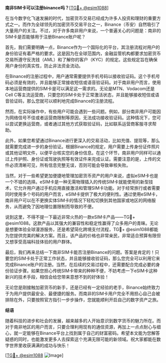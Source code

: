 **南非SIM卡可以注册binance吗？**[[TG💪+ @esim1088](https://t.me/s/esim1088)]

在当今数字化飞速发展的时代，加密货币交易已经成为许多人投资和理财的重要方式之一。而作为全球领先的加密货币交易平台之一，Binance（币安）自然吸引了大量用户的关注。不过，对于许多南非用户来说，一个普遍关心的问题是：南非的SIM卡是否能够用于注册Binance账户呢？

首先，我们需要明确一点，Binance作为一个国际化的平台，其注册流程对用户的身份验证有着严格的要求。这是因为在全球范围内，金融监管机构都要求加密货币交易所遵守反洗钱（AML）和了解你的客户（KYC）的规定。这些规定旨在确保用户身份的真实性，防止非法资金流动。

在Binance的注册过程中，用户通常需要提供手机号码以接收验证码。这个手机号码必须是有效的，并且能够正常接收短信或语音验证码。对于南非用户而言，使用本地运营商提供的SIM卡是可以满足这一需求的。无论是MTN、Vodacom还是Cell C等主流运营商，只要您的SIM卡处于正常激活状态，并且能够接收短信或语音验证码，那么您就可以顺利地完成Binance的注册流程。

然而，在实际操作中，有些用户可能会遇到一些问题。例如，部分南非用户可能因为网络信号不佳或者运营商限制等原因，无法成功接收验证码。这种情况下，您可以尝试更换运营商，或者通过其他方式获取验证码，比如联系运营商客服寻求帮助。

此外，如果您希望通过Binance进行更深入的交易活动，比如充值、提现等，那么就需要完成进一步的身份验证。根据Binance的规定，用户需要上传身份证件照片或其他证明文件，以便平台核实您的身份信息。在这个环节，南非用户同样可以通过上传护照、身份证或驾驶执照等有效证件来完成认证。需要注意的是，上传的文件必须清晰可见，所有信息完整无误，否则可能会导致审核失败。

当然，对于一些希望更加便捷地管理加密货币资产的用户来说，虚拟eSIM卡也是一个不错的选择。eSIM卡是一种无需物理插入的传统SIM卡就能使用的新型技术，它允许用户通过手机应用直接激活和管理SIM卡功能。对于经常旅行或者需要同时使用多个号码的用户而言，eSIM卡提供了极大的便利性。通过使用eSIM卡，南非用户可以在不更换实体SIM卡的情况下轻松切换到其他国家或地区的网络服务，从而避免了因地理位置限制而导致的不便。

说到这里，不得不提一下最近非常火热的一款eSIM卡产品——TG💪+ @esim1088。这款产品以其强大的兼容性和稳定性赢得了众多用户的青睐。无论是想要体验全球漫游服务，还是希望简化跨境支付流程，TG💪+ @esim1088都能为您提供完美的解决方案。而且，该产品的价格也非常亲民，非常适合预算有限但又想享受高端科技体验的用户群体。

最后，我们再来总结一下南非SIM卡能否注册Binance的问题。答案是肯定的！只要您的SIM卡处于正常工作状态，并且能够接收验证码，那么您完全可以利用它来完成Binance账户的注册。当然，在后续的交易过程中，还需要配合完成必要的身份验证步骤。如果您担心传统SIM卡带来的种种不便，不妨考虑一下eSIM卡这种新兴的技术手段，相信会给您带来意想不到的好体验！

无论您是刚接触加密货币的新手，还是已经有一定经验的老手，Binance始终致力于为用户提供最安全、最便捷的服务。而南非的SIM卡用户完全不用担心自己会被排除在外，只要按照官方指引一步步操作，您就能顺利开启自己的数字资产之旅。

**结语**

随着科技的进步和社会的发展，越来越多的人开始意识到数字货币的魅力所在。而对于南非地区的用户而言，只要合理利用现有的通信资源，再加上一点点耐心与细心，就一定能够在Binance平台上找到属于自己的财富密码。希望本文能为您解答疑惑的同时，也能激发更多人去探索这个充满无限可能的新领域。祝大家都能在数字世界里收获满满的成功与快乐！

[[TG💪+ @esim1088](https://t.me/s/esim1088) ![Image](https://i.postimg.cc/4NQfJmqS/Snipaste-2025-05-13-00-14-12.png)]